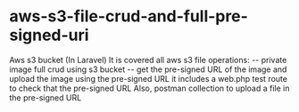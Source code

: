 # aws-s3-file-crud-and-full-pre-signed-uri
 Aws s3 bucket (In Laravel) It is covered all aws s3 file operations:  -- private image full crud using s3 bucket  -- get the pre-signed URL of the image and upload the image using the pre-signed URL  it includes a web.php test route to check that the pre-signed URL Also, postman collection to upload a file in the pre-signed URL 
